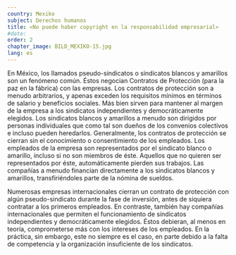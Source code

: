 ```yaml
---
country: Mexiko
subject: Derechos humanos
title: «No puede haber copyright en la responsabilidad empresarial»
#date:
order: 2
chapter_image: BILD_MEXIKO-15.jpg
lang: es
---
```

<div class="content" markdown="1">
En México, los llamados pseudo-sindicatos o sindicatos blancos y amarillos son un fenómeno común. Éstos negocian Contratos de Protección (para la paz en la fábrica) con las empresas. Los contratos de protección son a menudo arbitrarios, y apenas exceden los requisitos mínimos en términos de salario y beneficios sociales. Más bien sirven para mantener al margen de la empresa a los sindicatos independientes y democráticamente elegidos. Los sindicatos blancos y amarillos a menudo son dirigidos por personas individuales que como tal son dueños de los convenios colectivos e incluso pueden heredarlos. Generalmente, los contratos de protección se cierran sin el conocimiento o consentimiento de los empleados. Los empleados de la empresa son representados por el sindicato blanco o amarillo, incluso si no son miembros de éste. Aquellos que no quieren ser representados por éste, automáticamente pierden sus trabajos. Las compañías a menudo financian directamente a los sindicatos blancos y amarillos, transfiriéndoles parte de la nómina de sueldos.

Numerosas empresas internacionales cierran un contrato de protección con algún pseudo-sindicato durante la fase de inversión, antes de siquiera contratar a los primeros empleados. En contraste, también hay compañías internacionales que permiten el funcionamiento de sindicatos independientes y democráticamente elegidos. Éstos debieran, al menos en teoría, comprometerse más con los intereses de los empleados. En la práctica, sin embargo, este no siempre es el caso, en parte debido a la falta de competencia y la organización insuficiente de los sindicatos.
</div>
